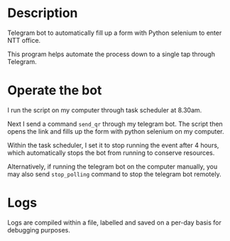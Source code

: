 # Description
Telegram bot to automatically fill up a form with Python selenium to enter NTT office.

This program helps automate the process down to a single tap through Telegram.

# Operate the bot
I run the script on my computer through task scheduler at 8.30am.

Next I send a command `send_qr` through my telegram bot. The script then opens the link and fills up the form with python selenium on my computer.

Within the task scheduler, I set it to stop running the event after 4 hours, which automatically stops the bot from running to conserve resources.

Alternatively, if running the telegram bot on the computer manually, you may also send `stop_polling` command to stop the telegram bot remotely.

# Logs
Logs are compiled within a file, labelled and saved on a per-day basis for debugging purposes.
